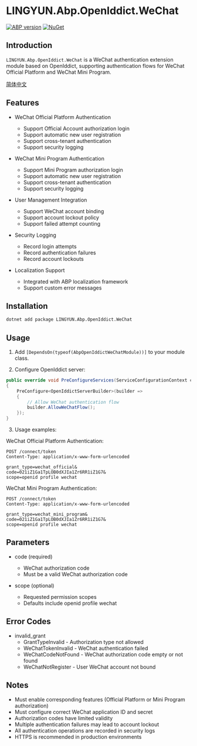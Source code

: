 # LINGYUN.Abp.OpenIddict.WeChat

[![ABP version](https://img.shields.io/badge/dynamic/xml?style=flat-square&color=yellow&label=abp&query=%2F%2FProject%2FPropertyGroup%2FAbpVersion&url=https%3A%2F%2Fraw.githubusercontent.com%2Fcolinin%2Fabp-next-admin%2Fmaster%2Faspnet-core%2Fmodules%2FopenIddict%2FLINGYUN.Abp.OpenIddict.WeChat%2FLINGYUN.Abp.OpenIddict.WeChat.csproj)](https://abp.io)
[![NuGet](https://img.shields.io/nuget/v/LINGYUN.Abp.OpenIddict.WeChat.svg?style=flat-square)](https://www.nuget.org/packages/LINGYUN.Abp.OpenIddict.WeChat)

## Introduction

`LINGYUN.Abp.OpenIddict.WeChat` is a WeChat authentication extension module based on OpenIddict, supporting authentication flows for WeChat Official Platform and WeChat Mini Program.

[简体中文](./README.md)

## Features

* WeChat Official Platform Authentication
  * Support Official Account authorization login
  * Support automatic new user registration
  * Support cross-tenant authentication
  * Support security logging

* WeChat Mini Program Authentication
  * Support Mini Program authorization login
  * Support automatic new user registration
  * Support cross-tenant authentication
  * Support security logging

* User Management Integration
  * Support WeChat account binding
  * Support account lockout policy
  * Support failed attempt counting

* Security Logging
  * Record login attempts
  * Record authentication failures
  * Record account lockouts

* Localization Support
  * Integrated with ABP localization framework
  * Support custom error messages

## Installation

```bash
dotnet add package LINGYUN.Abp.OpenIddict.WeChat
```

## Usage

1. Add `[DependsOn(typeof(AbpOpenIddictWeChatModule))]` to your module class.

2. Configure OpenIddict server:

```csharp
public override void PreConfigureServices(ServiceConfigurationContext context)
{
    PreConfigure<OpenIddictServerBuilder>(builder =>
    {
        // Allow WeChat authentication flow
        builder.AllowWeChatFlow();
    });
}
```

3. Usage examples:

WeChat Official Platform Authentication:
```http
POST /connect/token
Content-Type: application/x-www-form-urlencoded

grant_type=wechat_official&
code=021iZ1Ga1TpLOB0dXJIa1Zr6RR1iZ1G7&
scope=openid profile wechat
```

WeChat Mini Program Authentication:
```http
POST /connect/token
Content-Type: application/x-www-form-urlencoded

grant_type=wechat_mini_program&
code=021iZ1Ga1TpLOB0dXJIa1Zr6RR1iZ1G7&
scope=openid profile wechat
```

## Parameters

* code (required)
  * WeChat authorization code
  * Must be a valid WeChat authorization code

* scope (optional)
  * Requested permission scopes
  * Defaults include openid profile wechat

## Error Codes

* invalid_grant
  * GrantTypeInvalid - Authorization type not allowed
  * WeChatTokenInvalid - WeChat authentication failed
  * WeChatCodeNotFound - WeChat authorization code empty or not found
  * WeChatNotRegister - User WeChat account not bound

## Notes

* Must enable corresponding features (Official Platform or Mini Program authorization)
* Must configure correct WeChat application ID and secret
* Authorization codes have limited validity
* Multiple authentication failures may lead to account lockout
* All authentication operations are recorded in security logs
* HTTPS is recommended in production environments
